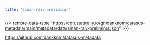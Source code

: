 ```yaml
---
title: "sinan-raiv-preliminar"
---
```


{{< remote-data-table "https://cdn.statically.io/gh/dankkom/datasus-metadata/main/metadata/data/sinan-raiv-preliminar.json" >}}

https://github.com/dankkom/datasus-metadata
